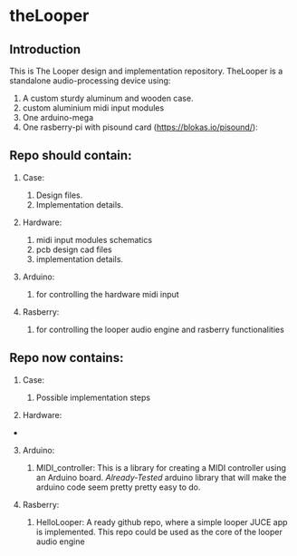 # theLooper

## Introduction

This is The Looper design and implementation repository. TheLooper is a standalone audio-processing device using:

1. A custom sturdy aluminum and wooden case.
2. custom aluminium midi input modules  
3. One arduino-mega
4. One rasberry-pi with pisound card (https://blokas.io/pisound/):



## Repo should contain:

1. Case: 
	1. Design files.
	2. Implementation details.

2. Hardware:  
	1. midi input modules schematics 
	2. pcb design cad files  
	3. implementation details.

3. Arduino: 
	1. for controlling the hardware midi input

4. Rasberry: 
	1. for controlling the looper audio engine and rasberry functionalities


## Repo now contains:

1. Case:
	1. Possible implementation steps

2. Hardware:  
-

3. Arduino: 
	1. MIDI_controller: This is a library for creating a MIDI controller using an Arduino board. *Already-Tested* arduino library that will make the arduino code seem pretty pretty easy to do.

4. Rasberry: 
	1. HelloLooper: A ready github repo, where a simple looper JUCE app is implemented. This repo could be used as the core of the looper audio engine 

